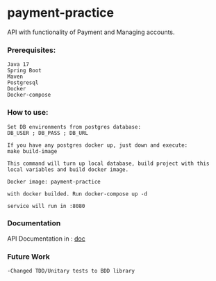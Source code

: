 # payment-practice

API with functionality of Payment and Managing accounts.

### Prerequisites:
```
Java 17
Spring Boot
Maven
Postgresql
Docker
Docker-compose
```

### How to use:

```
Set DB environments from postgres database:
DB_USER ; DB_PASS ; DB_URL

If you have any postgres docker up, just down and execute:
make build-image

This command will turn up local database, build project with this local variables and build docker image.

Docker image: payment-practice 

with docker builded. Run docker-compose up -d

service will run in :8080
```

### Documentation

API Documentation in :
[doc](https://github.com/bandrosh/https://https://github.com/bandrosh/payment-pratice/doc/payment-practice-api.yaml)

### Future Work
```
-Changed TDD/Unitary tests to BDD library
``` 